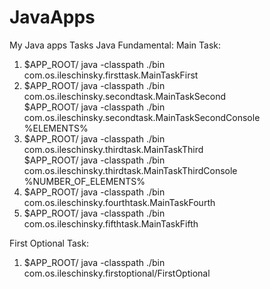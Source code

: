 # JavaApps
My Java apps
Tasks Java Fundamental:
Main Task:
1. $APP_ROOT/ java -classpath ./bin com.os.ileschinsky.firsttask.MainTaskFirst
1. $APP_ROOT/ java -classpath ./bin com.os.ileschinsky.secondtask.MainTaskSecond  
   $APP_ROOT/ java -classpath ./bin com.os.ileschinsky.secondtask.MainTaskSecondConsole %ELEMENTS%  
1. $APP_ROOT/ java -classpath ./bin com.os.ileschinsky.thirdtask.MainTaskThird  
   $APP_ROOT/ java -classpath ./bin com.os.ileschinsky.thirdtask.MainTaskThirdConsole %NUMBER_OF_ELEMENTS% 
1. $APP_ROOT/ java -classpath ./bin com.os.ileschinsky.fourthtask.MainTaskFourth
1. $APP_ROOT/ java -classpath ./bin com.os.ileschinsky.fifthtask.MainTaskFifth

First Optional Task:
1. $APP_ROOT/ java -classpath ./bin com.os.ileschinsky.firstoptional/FirstOptional

